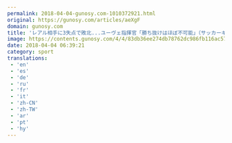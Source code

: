 ```yaml
---
permalink: 2018-04-04-gunosy.com-1010372921.html
original: https://gunosy.com/articles/aeXgF
domain: gunosy.com
title: 'レアル相手に3失点で敗北...ユーヴェ指揮官「勝ち抜けはほぼ不可能」（サッカーキング） - グノシー'
image: https://contents.gunosy.com/4/4/83db36ee274db78762dc986fb116ac57_content.jpg
date: 2018-04-04 06:39:21
category: sport
translations: 
 - 'en'
 - 'es'
 - 'de'
 - 'ru'
 - 'fr'
 - 'it'
 - 'zh-CN'
 - 'zh-TW'
 - 'ar'
 - 'pt'
 - 'hy'
---
```


